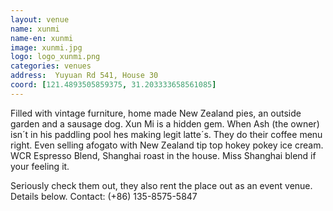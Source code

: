 ```yaml
---
layout: venue
name: xunmi
name-en: xunmi
image: xunmi.jpg
logo: logo_xunmi.png
categories: venues
address:  Yuyuan Rd 541, House 30
coord: [121.4893505859375, 31.203333658561085]
---
```


Filled with vintage furniture, home made New Zealand pies, an outside garden and a sausage dog. Xun Mi is a hidden gem.
When Ash (the owner) isn´t in his paddling pool hes making legit latte´s.
They do their coffee menu right. Even selling afogato with New Zealand tip top hokey pokey ice cream.
WCR Espresso Blend, Shanghai roast in the house. Miss Shanghai blend if your feeling it.

Seriously check them out, they also rent the place out as an event venue. Details below. Contact: (+86) 135-8575-5847